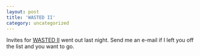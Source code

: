 ```yaml
---
layout: post
title: 'WASTED II'
category: uncategorized
---
```


Invites for <a href="http://www.wastedboarding.com/home/tripdetail.wasted?tid=5">WASTED II</a> went out last night.  Send me an e-mail if I left you off the list and you want to go.
